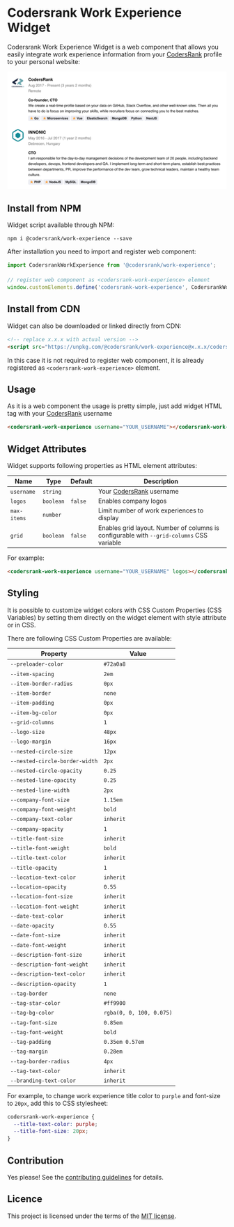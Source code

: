 # Codersrank Work Experience Widget

<!-- DOCS_START -->

Codersrank Work Experience Widget is a web component that allows you easily integrate work experience information from your [CodersRank](https://codersrank.io) profile to your personal website:

<img src="preview.png" />

## Install from NPM

Widget script available through NPM:

```
npm i @codersrank/work-experience --save
```

After installation you need to import and register web component:

```js
import CodersrankWorkExperience from '@codersrank/work-experience';

// register web component as <codersrank-work-experience> element
window.customElements.define('codersrank-work-experience', CodersrankWorkExperience);
```

## Install from CDN

Widget can also be downloaded or linked directly from CDN:

```html
<!-- replace x.x.x with actual version -->
<script src="https://unpkg.com/@codersrank/work-experience@x.x.x/codersrank-work-experience.min.js"></script>
```

In this case it is not required to register web component, it is already registered as `<codersrank-work-experience>` element.

## Usage

As it is a web component the usage is pretty simple, just add widget HTML tag with your [CodersRank](https://codersrank.io) username

```html
<codersrank-work-experience username="YOUR_USERNAME"></codersrank-work-experience>
```

## Widget Attributes

Widget supports following properties as HTML element attributes:

| Name        | Type      | Default | Description                                                                               |
| ----------- | --------- | ------- | ----------------------------------------------------------------------------------------- |
| `username`  | `string`  |         | Your [CodersRank](https://codersrank.io) username                                         |
| `logos`     | `boolean` | `false` | Enables company logos                                                                     |
| `max-items` | `number`  |         | Limit number of work experiences to display                                               |
| `grid`      | `boolean` | `false` | Enables grid layout. Number of columns is configurable with `--grid-columns` CSS variable |

For example:

```html
<codersrank-work-experience username="YOUR_USERNAME" logos></codersrank-work-experience>
```

## Styling

It is possible to customize widget colors with CSS Custom Properties (CSS Variables) by setting them directly on the widget element with style attribute or in CSS.

There are following CSS Custom Properties are available:

| Property                       | Value                    |
| ------------------------------ | ------------------------ |
| `--preloader-color`            | `#72a0a8`                |
| `--item-spacing`               | `2em`                    |
| `--item-border-radius`         | `0px`                    |
| `--item-border`                | `none`                   |
| `--item-padding`               | `0px`                    |
| `--item-bg-color`              | `0px`                    |
| `--grid-columns`               | `1`                      |
| `--logo-size`                  | `48px`                   |
| `--logo-margin`                | `16px`                   |
| `--nested-circle-size`         | `12px`                   |
| `--nested-circle-border-width` | `2px`                    |
| `--nested-circle-opacity`      | `0.25`                   |
| `--nested-line-opacity`        | `0.25`                   |
| `--nested-line-width`          | `2px`                    |
| `--company-font-size`          | `1.15em`                 |
| `--company-font-weight`        | `bold`                   |
| `--company-text-color`         | `inherit`                |
| `--company-opacity`            | `1`                      |
| `--title-font-size`            | `inherit`                |
| `--title-font-weight`          | `bold`                   |
| `--title-text-color`           | `inherit`                |
| `--title-opacity`              | `1`                      |
| `--location-text-color`        | `inherit`                |
| `--location-opacity`           | `0.55`                   |
| `--location-font-size`         | `inherit`                |
| `--location-font-weight`       | `inherit`                |
| `--date-text-color`            | `inherit`                |
| `--date-opacity`               | `0.55`                   |
| `--date-font-size`             | `inherit`                |
| `--date-font-weight`           | `inherit`                |
| `--description-font-size`      | `inherit`                |
| `--description-font-weight`    | `inherit`                |
| `--description-text-color`     | `inherit`                |
| `--description-opacity`        | `1`                      |
| `--tag-border`                 | `none`                   |
| `--tag-star-color`             | `#ff9900`                |
| `--tag-bg-color`               | `rgba(0, 0, 100, 0.075)` |
| `--tag-font-size`              | `0.85em`                 |
| `--tag-font-weight`            | `bold`                   |
| `--tag-padding`                | `0.35em 0.57em`          |
| `--tag-margin`                 | `0.28em`                 |
| `--tag-border-radius`          | `4px`                    |
| `--tag-text-color`             | `inherit`                |
| `--branding-text-color`        | `inherit`                |

For example, to change work experience title color to `purple` and font-size to `20px`, add this to CSS stylesheet:

```css
codersrank-work-experience {
  --title-text-color: purple;
  --title-font-size: 20px;
}
```

## Contribution

Yes please! See the [contributing guidelines](https://github.com/codersrank-org/work-experience-widget/blob/master/CONTRIBUTING.md) for details.

## Licence

This project is licensed under the terms of the [MIT license](https://github.com/codersrank-org/work-experience-widget/blob/master/LICENSE).

